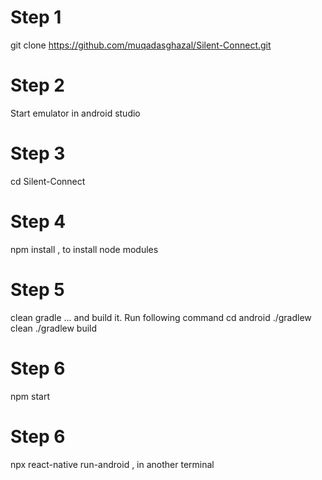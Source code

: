 # Step 1

git clone https://github.com/muqadasghazal/Silent-Connect.git

# Step 2

Start emulator in android studio

# Step 3

cd Silent-Connect

# Step 4

npm install , to install node modules

# Step 5
clean gradle ... and build it. Run following command
cd android
./gradlew clean
./gradlew build

# Step 6

npm start

# Step 6

npx react-native run-android , in another terminal
